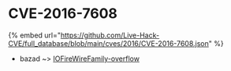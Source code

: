 # CVE-2016-7608
{% embed url="https://github.com/Live-Hack-CVE/full_database/blob/main/cves/2016/CVE-2016-7608.json" %}

* bazad ~> [IOFireWireFamily-overflow](https://www.alice-snow.ru/2016/database/cve-2016-7608/iofirewirefamily-overflow-bazad)